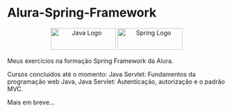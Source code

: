# Alura-Spring-Framework

<div align="center">
  <img src="https://img.shields.io/badge/Java-ED8B00?style=for-the-badge&logo=java&logoColor=white" height="50" width="150" alt="Java Logo" />
<!--    <img src="https://maven-badges.herokuapp.com/maven-central/{group_id}/{artifact_id}/badge.(svg|png)?style={style}" /> -->
  <img src="https://img.shields.io/badge/Spring-6DB33F?style=for-the-badge&logo=spring&logoColor=white" height="50" width="150" alt="Spring Logo" />
</div>

Meus exercícios na formação Spring Framework da Alura.

Cursos concluidos até o momento:
  Java Servlet: Fundamentos da programação web Java,
  Java Servlet: Autenticação, autorização e o padrão MVC.
  
  Mais em breve...
